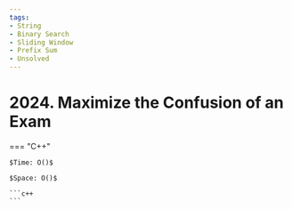 ```yaml
---
tags:
- String
- Binary Search
- Sliding Window
- Prefix Sum
- Unsolved
---
```



# 2024. Maximize the Confusion of an Exam

=== "C++"

    $Time: O()$

    $Space: O()$

    ```c++
    ```